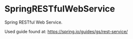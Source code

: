 # SpringRESTfulWebService
Spring RESTful Web Service.

Used guide found at: https://spring.io/guides/gs/rest-service/

